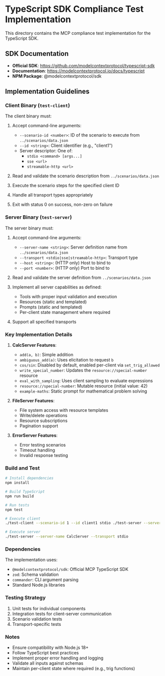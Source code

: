 # TypeScript SDK Compliance Test Implementation

This directory contains the MCP compliance test implementation for the TypeScript SDK.

## SDK Documentation

- **Official SDK**: https://github.com/modelcontextprotocol/typescript-sdk
- **Documentation**: https://modelcontextprotocol.io/docs/typescript
- **NPM Package**: @modelcontextprotocol/sdk

## Implementation Guidelines

### Client Binary (`test-client`)

The client binary must:
1. Accept command-line arguments:
   - `--scenario-id <number>`: ID of the scenario to execute from `../scenarios/data.json`
   - `--id <string>`: Client identifier (e.g., "client1")
   - Server descriptor: One of:
     - `stdio <command> [args...]`
     - `sse <url>`
     - `streamable-http <url>`

2. Read and validate the scenario description from `../scenarios/data.json`
3. Execute the scenario steps for the specified client ID
4. Handle all transport types appropriately
5. Exit with status 0 on success, non-zero on failure

### Server Binary (`test-server`)

The server binary must:
1. Accept command-line arguments:
   - `--server-name <string>`: Server definition name from `../scenarios/data.json`
   - `--transport <stdio|sse|streamable-http>`: Transport type
   - `--host <string>`: (HTTP only) Host to bind to
   - `--port <number>`: (HTTP only) Port to bind to

2. Read and validate the server definition from `../scenarios/data.json`
3. Implement all server capabilities as defined:
   - Tools with proper input validation and execution
   - Resources (static and templated)
   - Prompts (static and templated)
   - Per-client state management where required
4. Support all specified transports

### Key Implementation Details

1. **CalcServer Features**:
   - `add(a, b)`: Simple addition
   - `ambiguous_add(a)`: Uses elicitation to request `b`
   - `cos/sin`: Disabled by default, enabled per-client via `set_trig_allowed`
   - `write_special_number`: Updates the `resource://special-number` resource
   - `eval_with_sampling`: Uses client sampling to evaluate expressions
   - `resource://special-number`: Mutable resource (initial value: 42)
   - `example-maths`: Static prompt for mathematical problem solving

2. **FileServer Features**:
   - File system access with resource templates
   - Write/delete operations
   - Resource subscriptions
   - Pagination support

3. **ErrorServer Features**:
   - Error testing scenarios
   - Timeout handling
   - Invalid response testing

### Build and Test

```bash
# Install dependencies
npm install

# Build TypeScript
npm run build

# Run tests
npm test

# Execute client
./test-client --scenario-id 1 --id client1 stdio ./test-server --server-name CalcServer --transport stdio

# Execute server
./test-server --server-name CalcServer --transport stdio
```

### Dependencies

The implementation uses:
- `@modelcontextprotocol/sdk`: Official MCP TypeScript SDK
- `zod`: Schema validation
- `commander`: CLI argument parsing
- Standard Node.js libraries

### Testing Strategy

1. Unit tests for individual components
2. Integration tests for client-server communication
3. Scenario validation tests
4. Transport-specific tests

### Notes

- Ensure compatibility with Node.js 18+
- Follow TypeScript best practices
- Implement proper error handling and logging
- Validate all inputs against schemas
- Maintain per-client state where required (e.g., trig functions)